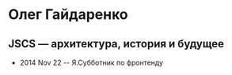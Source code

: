 # Олег Гайдаренко

## JSCS — архитектура, история и будущее
- 2014 Nov 22 -- Я.Субботник по фронтенду    
